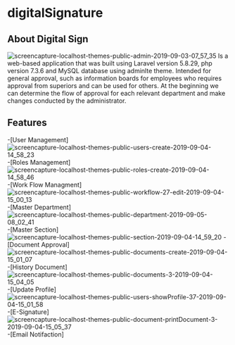 # digitalSignature

## About Digital Sign
![screencapture-localhost-themes-public-admin-2019-09-03-07_57_35](https://user-images.githubusercontent.com/16008924/64303530-d66b5f00-cfb2-11e9-9682-d58335fe0a3f.png)
Is a web-based application that was built using Laravel version 5.8.29, php version 7.3.6 and
MySQL database using
adminlte theme.
Intended for general approval, such as information boards for employees who
requires approval from superiors and can be used for others.
At the beginning we can determine the flow of approval for each relevant department and make changes
conducted by the administrator.

## Features

-[User Management] 
![screencapture-localhost-themes-public-users-create-2019-09-04-14_58_23](https://user-images.githubusercontent.com/16008924/64303641-37933280-cfb3-11e9-838e-80cb6fabc1ee.png)
-[Roles Management]
![screencapture-localhost-themes-public-roles-create-2019-09-04-14_58_46](https://user-images.githubusercontent.com/16008924/64303662-45e14e80-cfb3-11e9-8c1e-dfd6a826f724.png)
-[Work Flow Managment]
![screencapture-localhost-themes-public-workflow-27-edit-2019-09-04-15_00_13](https://user-images.githubusercontent.com/16008924/64303674-51347a00-cfb3-11e9-81a2-fb9e7ddd3af7.png)
-[Master Department]
![screencapture-localhost-themes-public-department-2019-09-05-08_02_41](https://user-images.githubusercontent.com/16008924/64303719-8e007100-cfb3-11e9-9c9e-417d349a267d.png)
-[Master Section]
![screencapture-localhost-themes-public-section-2019-09-04-14_59_20](https://user-images.githubusercontent.com/16008924/64303728-9d7fba00-cfb3-11e9-85e8-04226a1ea0d8.png)
-[Document Approval]
![screencapture-localhost-themes-public-documents-create-2019-09-04-15_01_07](https://user-images.githubusercontent.com/16008924/64303743-b0928a00-cfb3-11e9-9ef5-feefea3970b7.png)
-[History Document]
![screencapture-localhost-themes-public-documents-3-2019-09-04-15_04_05](https://user-images.githubusercontent.com/16008924/64303830-2991e180-cfb4-11e9-82a2-add2c4ea21c3.png)
-[Update Profile]
![screencapture-localhost-themes-public-users-showProfile-37-2019-09-04-15_01_58](https://user-images.githubusercontent.com/16008924/64303752-bdaf7900-cfb3-11e9-8bed-268e4b859c0d.png)
-[E-Signature]
![screencapture-localhost-themes-public-document-printDocument-3-2019-09-04-15_05_37](https://user-images.githubusercontent.com/16008924/64303780-da4bb100-cfb3-11e9-818d-19524d835262.png)
-[Email Notifaction]
